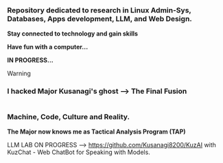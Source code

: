 ### **Repository dedicated to research in Linux Admin-Sys, Databases, Apps development, LLM, and Web Design.**

  **Stay connected to technology and gain skills**

  **Have fun with a computer...**

**IN PROGRESS...**

> [!WARNING]
> ### I hacked Major Kusanagi's ghost  --> The Final Fusion

<picture>
 <source media="(prefers-color-scheme: dark)" srcset="https://github.com/Kusanagi8200/Kusanagi8200/blob/main/MAJOR.jpeg">
 <source media="(prefers-color-scheme: light)" srcset="https://github.com/Kusanagi8200/Kusanagi8200/blob/main/MAJOR.jpeg">
 <img alt="" src="">
</picture>


### Machine, Code, Culture and Reality. 

**The Major now knows me as Tactical Analysis Program (TAP)**

LLM LAB ON PROGRESS --> https://github.com/Kusanagi8200/KuzAI with KuzChat - Web ChatBot for Speaking with Models.


